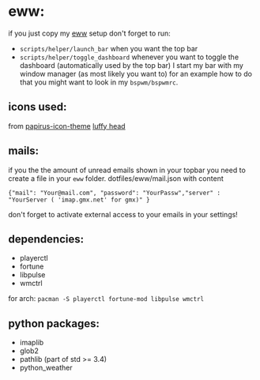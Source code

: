 # eww: 
if you just copy my [eww](https://github.com/elkowar/eww) setup don't forget to run: 
- `scripts/helper/launch_bar` when you want the top bar 
- `scripts/helper/toggle_dashboard` whenever you want to toggle the dashboard (automatically used by the top bar) 
I start my bar with my window manager (as most likely you want to)
for an example how to do that you might want to look in my `bspwm/bspwmrc`.

## icons used:
from [papirus-icon-theme](https://github.com/PapirusDevelopmentTeam/papirus-icon-theme)
[luffy head](https://cipherpolfiles.tumblr.com/image/175211535566)

## mails:

if you the the amount of unread emails shown in your topbar you need to 
create a file in your `eww` folder.
dotfiles/eww/mail.json with content

`{"mail": "Your@mail.com", "password": "YourPassw","server" : "YourServer ( 'imap.gmx.net' for gmx)" }`

don't forget to activate external access to your emails in your settings!

## dependencies:
- playerctl 
- fortune
- libpulse
- wmctrl

for arch:
`pacman -S playerctl fortune-mod libpulse wmctrl`
## python packages: 
- imaplib
- glob2
- pathlib (part of std >= 3.4)
- python_weather